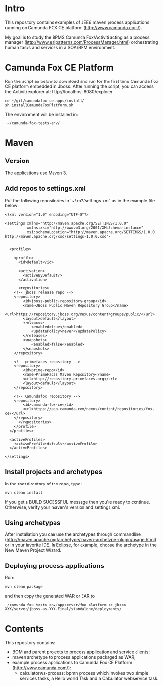 # Intro

This repository contains examples of JEE6 maven process applications running on Camunda FOX CE platform (http://www.camunda.com/).

My goal is to study the BPMS Camunda Fox/Activiti acting as a process manager (http://www.eaipatterns.com/ProcessManager.html) orchestrating human tasks and services in a SOA/BPM environment.

# Camunda Fox CE Platform

Run the script as below to download and run for the first time Camunda Fox CE platform embedded in Jboss.
After running the script, you can access the Activiti explorer at: http://localhost:8080/explorer

	cd ~/git/camundafox-ce-apps/install/
	sh installCamundaFoxPlatform.sh

The environment will be installed in:

	 ~/camunda-fox-tests-env/

# Maven 

## Version

The applications use Maven 3.

## Add repos to settings.xml

Put the following repositories in '~/.m2/settings.xml' as in the example file below:



	<?xml version="1.0" encoding="UTF-8"?>

	<settings xmlns="http://maven.apache.org/SETTINGS/1.0.0"
	          xmlns:xsi="http://www.w3.org/2001/XMLSchema-instance"
	          xsi:schemaLocation="http://maven.apache.org/SETTINGS/1.0.0 http://maven.apache.org/xsd/settings-1.0.0.xsd">
	
	
	  <profiles>
	
	    <profile>
	      <id>default</id>
	
	      <activation>
	        <activeByDefault/>
	      </activation>
	
	      <repositories>
		<!-- jboss release repo -->
		<repository>
			<id>jboss-public-repository-group</id>
			<name>JBoss Public Maven Repository Group</name>
			<url>https://repository.jboss.org/nexus/content/groups/public/</url>
			<layout>default</layout>
			<releases>
				<enabled>true</enabled>
				<updatePolicy>never</updatePolicy>
			</releases>
			<snapshots>
				<enabled>false</enabled>
			</snapshots>
		</repository>
	
		<!-- primefaces repository -->
		<repository>
			<id>prime-repo</id>
			<name>PrimeFaces Maven Repository</name>
			<url>http://repository.primefaces.org</url>
			<layout>default</layout>
		</repository>
	
		<!-- Camundafox repository -->
		<repository>
			<id>camunda-fox-ce</id>
			<url>https://app.camunda.com/nexus/content/repositories/fox-ce/</url>
		</repository>
	      </repositories>
	    </profile>
	  </profiles>
	
	  <activeProfiles>
	    <activeProfile>default</activeProfile>
	  </activeProfiles>
	
	</settings>

## Install projects and archetypes

In the root directory of the repo, type:

	mvn clean install

If you get a BUILD SUCESSFUL message then you're ready to continue.
Otherwise, verify your maven's version and settings.xml.

## Using archetypes
After installation you can use the archetypes through commandline (http://maven.apache.org/archetype/maven-archetype-plugin/usage.html) or in your favorite IDE.
In Eclipse, for example, choose the archetype in the New Maven Project Wizard.


## Deploying process applications
Run:

	mvn clean package 
and then copy the generated WAR or EAR to 

	~/camunda-fox-tests-env/appserver/fox-platform-ce-jboss-XXX/server/jboss-as-YYY.Final/standalone/deployments/

# Contents
This repository contains:
- BOM and parent projects to process application and service clients;
- maven archetype to process applications packaged as WAR;
- example process applications to Camunda Fox CE Platform (http://www.camunda.com/):
	- calculatorws-process:  bpmn process which invokes two simple services tasks, a Hello world Task and a Calculator webservice task.
